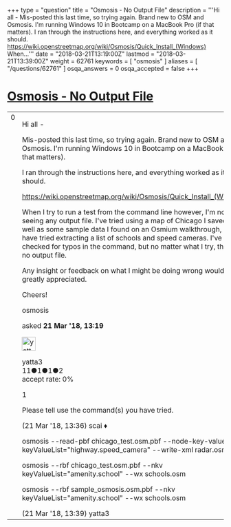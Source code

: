 +++
type = "question"
title = "Osmosis - No Output File"
description = '''Hi all - Mis-posted this last time, so trying again. Brand new to OSM and Osmosis. I&#x27;m running Windows 10 in Bootcamp on a MacBook Pro (if that matters).  I ran through the instructions here, and everything worked as it should. https://wiki.openstreetmap.org/wiki/Osmosis/Quick_Install_(Windows) When...'''
date = "2018-03-21T13:19:00Z"
lastmod = "2018-03-21T13:39:00Z"
weight = 62761
keywords = [ "osmosis" ]
aliases = [ "/questions/62761" ]
osqa_answers = 0
osqa_accepted = false
+++

<div class="headNormal">

# [Osmosis - No Output File](/questions/62761/osmosis-no-output-file)

</div>

<div id="main-body">

<div id="askform">

<table id="question-table" style="width:100%;">
<colgroup>
<col style="width: 50%" />
<col style="width: 50%" />
</colgroup>
<tbody>
<tr>
<td style="width: 30px; vertical-align: top"><div class="vote-buttons">
<span id="post-62761-upvote" class="ajax-command post-vote up" rel="nofollow" title="I like this post (click again to cancel)"> </span>
<div id="post-62761-score" class="post-score" title="current number of votes">
0
</div>
<span id="post-62761-downvote" class="ajax-command post-vote down" rel="nofollow" title="I dont like this post (click again to cancel)"> </span> <span id="favorite-mark" class="ajax-command favorite-mark" rel="nofollow" title="mark/unmark this question as favorite (click again to cancel)"> </span>
<div id="favorite-count" class="favorite-count">
&#10;</div>
</div></td>
<td><div id="item-right">
<div class="question-body">
<p>Hi all -</p>
<p>Mis-posted this last time, so trying again. Brand new to OSM and Osmosis. I'm running Windows 10 in Bootcamp on a MacBook Pro (if that matters).</p>
<p>I ran through the instructions here, and everything worked as it should.</p>
<p><a href="https://wiki.openstreetmap.org/wiki/Osmosis/Quick_Install_(Windows)">https://wiki.openstreetmap.org/wiki/Osmosis/Quick_Install_(Windows)</a></p>
<p>When I try to run a test from the command line however, I'm not seeing any output file. I've tried using a map of Chicago I saved as well as some sample data I found on an Osmium walkthrough, and have tried extracting a list of schools and speed cameras. I've triple-checked for typos in the command, but no matter what I try, there's no output file.</p>
<p>Any insight or feedback on what I might be doing wrong would be greatly appreciated.</p>
<p>Cheers!</p>
</div>
<div id="question-tags" class="tags-container tags">
<span class="post-tag tag-link-osmosis" rel="tag" title="see questions tagged &#39;osmosis&#39;">osmosis</span>
</div>
<div id="question-controls" class="post-controls">
&#10;</div>
<div class="post-update-info-container">
<div class="post-update-info post-update-info-user">
<p>asked <strong>21 Mar '18, 13:19</strong></p>
<img src="https://secure.gravatar.com/avatar/10edbcbc6198c726545ec674d240efc6?s=32&amp;d=identicon&amp;r=g" class="gravatar" width="32" height="32" alt="yatta3&#39;s gravatar image" />
<p><span>yatta3</span><br />
<span class="score" title="11 reputation points">11</span><span title="1 badges"><span class="badge1">●</span><span class="badgecount">1</span></span><span title="1 badges"><span class="silver">●</span><span class="badgecount">1</span></span><span title="2 badges"><span class="bronze">●</span><span class="badgecount">2</span></span><br />
<span class="accept_rate" title="Rate of the user&#39;s accepted answers">accept rate:</span> <span title="yatta3 has no accepted answers">0%</span></p>
</div>
</div>
<div id="comments-container-62761" class="comments-container">
<span id="62762"></span>
<div id="comment-62762" class="comment">
<div id="post-62762-score" class="comment-score">
1
</div>
<div class="comment-text">
<p>Please tell use the command(s) you have tried.</p>
</div>
<div id="comment-62762-info" class="comment-info">
<span class="comment-age">(21 Mar '18, 13:36)</span> <span class="comment-user userinfo">scai ♦</span>
</div>
</div>
<span id="62764"></span>
<div id="comment-62764" class="comment">
<div id="post-62764-score" class="comment-score">
&#10;</div>
<div class="comment-text">
<p>osmosis --read-pbf chicago_test.osm.pbf --node-key-value keyValueList="highway.speed_camera" --write-xml radar.osm</p>
<p>osmosis --rbf chicago_test.osm.pbf --nkv keyValueList="amenity.school" --wx schools.osm</p>
<p>osmosis --rbf sample_osmosis.osm.pbf --nkv keyValueList="amenity.school" --wx schools.osm</p>
</div>
<div id="comment-62764-info" class="comment-info">
<span class="comment-age">(21 Mar '18, 13:39)</span> <span class="comment-user userinfo">yatta3</span>
</div>
</div>
</div>
<div id="comment-tools-62761" class="comment-tools">
&#10;</div>
<div class="clear">
&#10;</div>
<div id="comment-62761-form-container" class="comment-form-container">
&#10;</div>
<div class="clear">
&#10;</div>
</div></td>
</tr>
</tbody>
</table>

</div>

</div>

